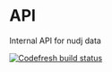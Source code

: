# API

Internal API for nudj data

[![Codefresh build status]( https://g.codefresh.io/api/badges/build?repoOwner=nudj&repoName=api&branch=master&pipelineName=api&accountName=collingo&key=eyJhbGciOiJIUzI1NiJ9.NThhZDVhYzdhOGU4YWUwMTAwMzQ4MTcz.LswrznCGW0BHHD1jCDCg-EWQm_-4_j0qwWCvUTZcCYA&type=cf-1)]( https://g.codefresh.io/repositories/nudj/api/builds?filter=trigger:build;branch:master;service:58beeff76c43a40100f9f561~api)

